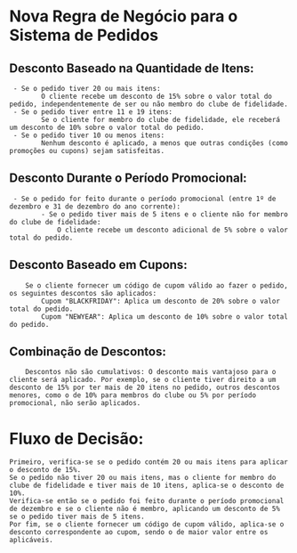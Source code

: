 # Nova Regra de Negócio para o Sistema de Pedidos
  ## Desconto Baseado na Quantidade de Itens:
     - Se o pedido tiver 20 ou mais itens:
            O cliente recebe um desconto de 15% sobre o valor total do pedido, independentemente de ser ou não membro do clube de fidelidade.
     - Se o pedido tiver entre 11 e 19 itens:
            Se o cliente for membro do clube de fidelidade, ele receberá um desconto de 10% sobre o valor total do pedido.
     - Se o pedido tiver 10 ou menos itens:
            Nenhum desconto é aplicado, a menos que outras condições (como promoções ou cupons) sejam satisfeitas.

  ## Desconto Durante o Período Promocional:
     - Se o pedido for feito durante o período promocional (entre 1º de dezembro e 31 de dezembro do ano corrente):
            - Se o pedido tiver mais de 5 itens e o cliente não for membro do clube de fidelidade:
                O cliente recebe um desconto adicional de 5% sobre o valor total do pedido.

  ## Desconto Baseado em Cupons:
        Se o cliente fornecer um código de cupom válido ao fazer o pedido, os seguintes descontos são aplicados:
            Cupom "BLACKFRIDAY": Aplica um desconto de 20% sobre o valor total do pedido.
            Cupom "NEWYEAR": Aplica um desconto de 10% sobre o valor total do pedido.

  ## Combinação de Descontos:
        Descontos não são cumulativos: O desconto mais vantajoso para o cliente será aplicado. Por exemplo, se o cliente tiver direito a um desconto de 15% por ter mais de 20 itens no pedido, outros descontos menores, como o de 10% para membros do clube ou 5% por período promocional, não serão aplicados.

# Fluxo de Decisão:

    Primeiro, verifica-se se o pedido contém 20 ou mais itens para aplicar o desconto de 15%.
    Se o pedido não tiver 20 ou mais itens, mas o cliente for membro do clube de fidelidade e tiver mais de 10 itens, aplica-se o desconto de 10%.
    Verifica-se então se o pedido foi feito durante o período promocional de dezembro e se o cliente não é membro, aplicando um desconto de 5% se o pedido tiver mais de 5 itens.
    Por fim, se o cliente fornecer um código de cupom válido, aplica-se o desconto correspondente ao cupom, sendo o de maior valor entre os aplicáveis.